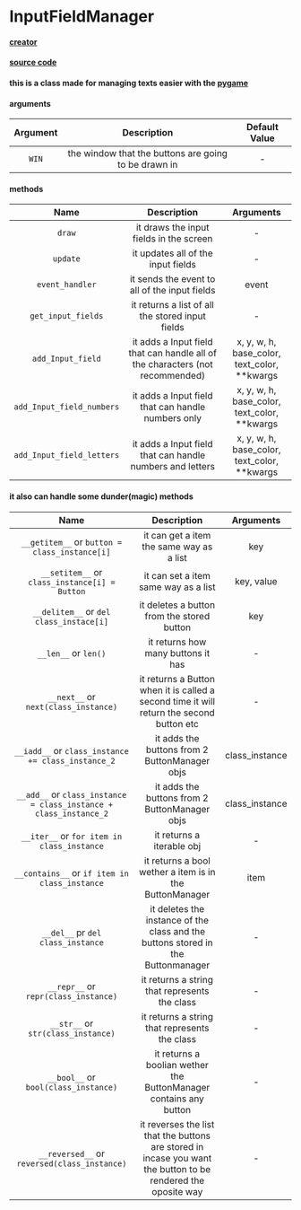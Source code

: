 # InputFieldManager

#### [creator](https://github.com/Emc2356)
#### [source code](https://github.com/Emc2356/PygameHazel)

#### this is a class made for managing texts easier with the [pygame](https://www.pygame.org)

#### arguments

| Argument | Description | Default Value |
|:----------:|:-------------:|:---------------:|
| `WIN` | the window that the buttons are going to be drawn in | - |

#### methods 
| Name | Description | Arguments |
|:----:|:-----------:|:---------:|
| `draw` | it draws the input fields in the screen | - |
| `update` | it updates all of the input fields | - |
| `event_handler` | it sends the event to all of the input fields | event |
| `get_input_fields` | it returns a list of all the stored input fields | - |
| `add_Input_field` | it adds a Input field that can handle all of the characters (not recommended) | x, y, w, h, base_color, text_color, **kwargs |
| `add_Input_field_numbers` | it adds a Input field that can handle numbers only | x, y, w, h, base_color, text_color, **kwargs |
| `add_Input_field_letters` | it adds a Input field that can handle numbers and letters  | x, y, w, h, base_color, text_color, **kwargs |

#### it also can handle some dunder(magic) methods
| Name | Description | Arguments |
|:----:|:-----------:|:---------:|
| `__getitem__` or `button = class_instance[i]` | it can get a item the same way as a list | key |
| `__setitem__` or `class_instance[i] = Button` | it can set a item same way as a list  | key, value |
| `__delitem__` or `del class_instace[i]` | it deletes a button from the stored button | key |
| `__len__` or `len()` | it returns how many buttons it has | - |
| `__next__` or ` next(class_instance)` | it returns a Button when it is called a second time it will return the second button etc | - |
| `__iadd__` or `class_instance += class_instance_2` | it adds the buttons from 2 ButtonManager objs | class_instance |
| `__add__` or `class_instance = class_instance + class_instance_2` | it adds the buttons from 2 ButtonManager objs | class_instance |
| `__iter__` or `for item in class_instance` | it returns a iterable obj | - |
| `__contains__` or `if item in class_instance` | it returns a bool wether a item is in the ButtonManager | item |
| `__del__` pr `del class_instance` | it deletes the instance of the class and the buttons stored in the Buttonmanager | - |
| `__repr__` or `repr(class_instance)` | it returns a string that represents the class | - |
| `__str__` or `str(class_instance)` | it returns a string that represents the class | - |
| `__bool__` or `bool(class_instance)` | it returns a boolian wether the ButtonManager contains any button | - |
| `__reversed__` or `reversed(class_instance)` | it reverses the list that the buttons are stored in incase you want the button to be rendered the oposite way | - |
